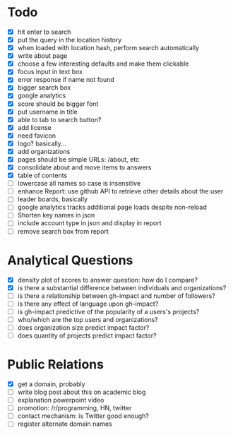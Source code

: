# Todo

- [x] hit enter to search
- [x] put the query in the location history
- [x] when loaded with location hash, perform search automatically
- [x] write about page
- [x] choose a few interesting defaults and make them clickable
- [x] focus input in text box
- [x] error response if name not found
- [x] bigger search box
- [x] google analytics
- [x] score should be bigger font
- [x] put username in title
- [x] able to tab to search button?
- [x] add license
- [x] need favicon
- [x] logo? basically...
- [x] add organizations
- [x] pages should be simple URLs: /about, etc
- [x] consolidate about and move items to answers
- [x] table of contents
- [ ] lowercase all names so case is insensitive
- [ ] enhance Report: use github API to retrieve other details about the user
- [ ] leader boards, basically
- [ ] google analytics tracks additional page loads despite non-reload
- [ ] Shorten key names in json
- [ ] include account type in json and display in report
- [ ] remove search box from report

# Analytical Questions

- [x] density plot of scores to answer question: how do I compare?
- [x] is there a substantial difference between individuals and organizations?
- [ ] is there a relationship between gh-impact and number of followers?
- [ ] is there any effect of language upon gh-impact?
- [ ] is gh-impact predictive of the popularity of a users's projects?
- [ ] who/which are the top users and organizations?
- [ ] does organization size predict impact factor?
- [ ] does quantity of projects predict impact factor?

# Public Relations

- [x] get a domain, probably
- [ ] write blog post about this on academic blog
- [ ] explanation powerpoint video
- [ ] promotion: /r/programming, HN, twitter
- [ ] contact mechanism: is Twitter good enough?
- [ ] register alternate domain names
